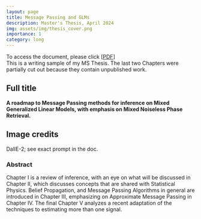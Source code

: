 ```yaml
---
layout: page
title: Message Passing and GLMs
description: Master's Thesis, April 2024
img: assets/img/thesis_cover.png
importance: 1
category: long
---
```

To access the document, please click \[[PDF](http://simonegiancola09.github.io/assets/pdf/thesis_for_website.pdf)\]
<br/>
This is a writing sample of my MS Thesis. The last two Chapters were partially cut out because they contain unpublished work.

## Full title
__A roadmap to Message Passing methods for inference on Mixed Generalized Linear Models, with emphasis on Mixed Noiseless Phase Retrieval.__ 

## Image credits
DallE-2; see exact prompt in the doc. 
### Abstract
Chapter I is a review of inference, with an eye on what will be discussed in Chapter II, which discusses concepts that are shared with Statistical Physics. Belief Propagation, and Message Passing Algorithms in general are introduced in Chapter III, emphasizing on Approximate Message Passing in Chapter IV. The final Chapter V analyzes a recent adaptation of the techniques to estimating more than one signal. 